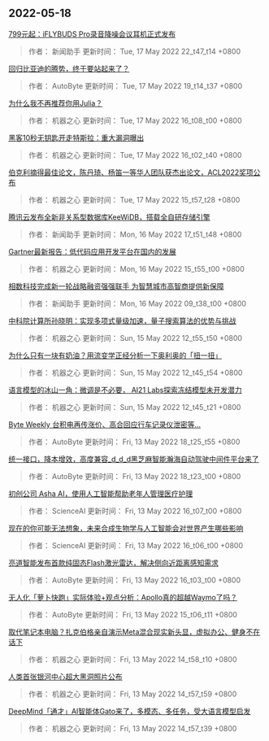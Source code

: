 
## 2022-05-18

 [799元起：iFLYBUDS Pro录音降噪会议耳机正式发布](https://www.jiqizhixin.com/articles/2022-05-17-7)

> 作者： 新闻助手  更新时间： Tue, 17 May 2022 22_t47_t14 +0800

 [回归比亚迪的腾势，终于要站起来了？](https://www.jiqizhixin.com/articles/2022-05-17-6)

> 作者： AutoByte  更新时间： Tue, 17 May 2022 19_t14_t37 +0800

 [为什么我不再推荐你用Julia？](https://www.jiqizhixin.com/articles/2022-05-17-4)

> 作者： 机器之心  更新时间： Tue, 17 May 2022 16_t08_t00 +0800

 [黑客10秒无钥匙开走特斯拉：重大漏洞曝出](https://www.jiqizhixin.com/articles/2022-05-17-3)

> 作者： 机器之心  更新时间： Tue, 17 May 2022 16_t02_t40 +0800

 [伯克利摘得最佳论文，陈丹琦、杨笛一等华人团队获杰出论文，ACL2022奖项公布](https://www.jiqizhixin.com/articles/2022-05-17-2)

> 作者： 机器之心  更新时间： Tue, 17 May 2022 15_t57_t28 +0800

 [腾讯云发布全新非关系型数据库KeeWiDB，搭载全自研存储引擎](https://www.jiqizhixin.com/articles/2022-05-16-3)

> 作者： 新闻助手  更新时间： Mon, 16 May 2022 17_t51_t48 +0800

 [Gartner最新报告：低代码应用开发平台在国内的发展](https://www.jiqizhixin.com/articles/2022-05-16-2)

> 作者： 机器之心  更新时间： Mon, 16 May 2022 15_t55_t00 +0800

 [相数科技完成新一轮战略融资强强联手 为智慧城市高智商提供新保障](https://www.jiqizhixin.com/articles/2022-05-13-2)

> 作者： 新闻助手  更新时间： Mon, 16 May 2022 09_t38_t00 +0800

 [中科院计算所孙晓明：实现多项式量级加速，量子搜索算法的优势与挑战](https://www.jiqizhixin.com/articles/2022-05-15-3)

> 作者： 机器之心  更新时间： Sun, 15 May 2022 12_t55_t50 +0800

 [为什么只有一块有奶油？用流变学正经分析一下奥利奥的「扭一扭」](https://www.jiqizhixin.com/articles/2022-05-15)

> 作者： 机器之心  更新时间： Sun, 15 May 2022 12_t45_t54 +0800

 [语言模型的冰山一角：微调是不必要， AI21 Labs探索冻结模型未开发潜力](https://www.jiqizhixin.com/articles/2022-05-15-2)

> 作者： 机器之心  更新时间： Sun, 15 May 2022 12_t45_t21 +0800

 [Byte Weekly   台积电再传涨价、高合回应行车记录仪泄密等…](https://www.jiqizhixin.com/articles/2022-05-13-11)

> 作者： AutoByte  更新时间： Fri, 13 May 2022 18_t25_t55 +0800

 [统一接口，降本增效，高度兼容_d_d_d黑芝麻智能瀚海自动驾驶中间件平台来了](https://www.jiqizhixin.com/articles/2022-05-13-10)

> 作者： AutoByte  更新时间： Fri, 13 May 2022 18_t23_t00 +0800

 [初创公司 Asha AI，使用人工智能帮助老年人管理医疗护理](https://www.jiqizhixin.com/articles/2022-05-13-9)

> 作者： ScienceAI  更新时间： Fri, 13 May 2022 16_t07_t00 +0800

 [现在的你可能无法想象，未来合成生物学与人工智能会对世界产生哪些影响](https://www.jiqizhixin.com/articles/2022-05-13-8)

> 作者： ScienceAI  更新时间： Fri, 13 May 2022 16_t06_t00 +0800

 [亮道智能发布首款纯固态Flash激光雷达，解决侧向近距离感知需求](https://www.jiqizhixin.com/articles/2022-05-13-7)

> 作者： AutoByte  更新时间： Fri, 13 May 2022 16_t03_t00 +0800

 [无人化「萝卜快跑」实际体验+观点分析：Apollo真的超越Waymo了吗？](https://www.jiqizhixin.com/articles/2022-05-13-6)

> 作者： AutoByte  更新时间： Fri, 13 May 2022 15_t06_t11 +0800

 [取代笔记本电脑？扎克伯格亲自演示Meta混合现实新头显，虚拟办公、健身不在话下](https://www.jiqizhixin.com/articles/2022-05-13-3)

> 作者： 机器之心  更新时间： Fri, 13 May 2022 14_t58_t10 +0800

 [人类首张银河中心超大黑洞照片公布](https://www.jiqizhixin.com/articles/2022-05-13-4)

> 作者： 机器之心  更新时间： Fri, 13 May 2022 14_t57_t59 +0800

 [DeepMind「通才」AI智能体Gato来了，多模态、多任务，受大语言模型启发](https://www.jiqizhixin.com/articles/2022-05-13-5)

> 作者： 机器之心  更新时间： Fri, 13 May 2022 14_t57_t39 +0800
